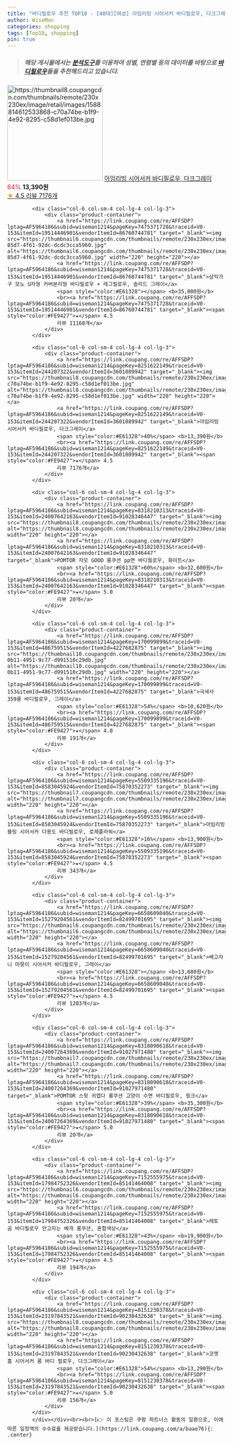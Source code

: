 ```yaml
---
title: "바디필로우 추천 TOP10 - [40대][여성] 아임리빙 시어서커 바디필로우, 다크그레이"
author: WiseMan
categories: shopping
tags: [Top10, shopping]
pin: true
---
```


> ##### 해당 게시물에서는 [**분석도구**](https://itemscout.io/)를 이용하여 **성별**, **연령별** 등의 데이터를 바탕으로 [**바디필로우**](https://link.coupang.com/a/baae76)들을 추천해드리고 있습니다.
<div class="container"><div class="row">
            <div class="col-6 col-sm-4 col-lg-4 col-lg-3">
                <div class="product-container">
                    <a href="https://link.coupang.com/re/AFFSDP?lptag=AF5964186&subid=wiseman1214&pageKey=8251622149&traceid=V0-153&itemId=244207322&vendorItemId=3601089942" target="_blank"><img src="https://thumbnail8.coupangcdn.com/thumbnails/remote/230x230ex/image/retail/images/1588814612533868-c70a74be-b1f9-4e92-8295-c58d1ef013be.jpg" alt="https://thumbnail8.coupangcdn.com/thumbnails/remote/230x230ex/image/retail/images/1588814612533868-c70a74be-b1f9-4e92-8295-c58d1ef013be.jpg" width="220" height="220"></a>
                    <a href="https://link.coupang.com/re/AFFSDP?lptag=AF5964186&subid=wiseman1214&pageKey=8251622149&traceid=V0-153&itemId=244207322&vendorItemId=3601089942" target="_blank">아임리빙 시어서커 바디필로우, 다크그레이</a>
                    <span style="color:#E61328">64%</span> <b>13,390원</b>
                    <br><a href="https://link.coupang.com/re/AFFSDP?lptag=AF5964186&subid=wiseman1214&pageKey=8251622149&traceid=V0-153&itemId=244207322&vendorItemId=3601089942" target="_blank"><span style="color:#FE9427">★</span> 4.5
                    리뷰 7176개</a>
                </div>
            </div>
            
            <div class="col-6 col-sm-4 col-lg-4 col-lg-3">
                <div class="product-container">
                    <a href="https://link.coupang.com/re/AFFSDP?lptag=AF5964186&subid=wiseman1214&pageKey=7475371728&traceid=V0-153&itemId=19514446901&vendorItemId=86760744781" target="_blank"><img src="https://thumbnail6.coupangcdn.com/thumbnails/remote/230x230ex/image/retail/images/2023/08/02/10/3/36fc75d3-85d7-4f61-92dc-dcdc3cca5960.jpg" alt="https://thumbnail6.coupangcdn.com/thumbnails/remote/230x230ex/image/retail/images/2023/08/02/10/3/36fc75d3-85d7-4f61-92dc-dcdc3cca5960.jpg" width="220" height="220"></a>
                    <a href="https://link.coupang.com/re/AFFSDP?lptag=AF5964186&subid=wiseman1214&pageKey=7475371728&traceid=V0-153&itemId=19514446901&vendorItemId=86760744781" target="_blank">삼익가구 모노 U자형 커버분리형 바디필로우 + 레그필로우, 솔리드 그레이</a>
                    <span style="color:#E61328"></span> <b>35,000원</b>
                    <br><a href="https://link.coupang.com/re/AFFSDP?lptag=AF5964186&subid=wiseman1214&pageKey=7475371728&traceid=V0-153&itemId=19514446901&vendorItemId=86760744781" target="_blank"><span style="color:#FE9427">★</span> 4.5
                    리뷰 11168개</a>
                </div>
            </div>
            
            <div class="col-6 col-sm-4 col-lg-4 col-lg-3">
                <div class="product-container">
                    <a href="https://link.coupang.com/re/AFFSDP?lptag=AF5964186&subid=wiseman1214&pageKey=8251622149&traceid=V0-153&itemId=244207322&vendorItemId=3601089942" target="_blank"><img src="https://thumbnail8.coupangcdn.com/thumbnails/remote/230x230ex/image/retail/images/1588814612533868-c70a74be-b1f9-4e92-8295-c58d1ef013be.jpg" alt="https://thumbnail8.coupangcdn.com/thumbnails/remote/230x230ex/image/retail/images/1588814612533868-c70a74be-b1f9-4e92-8295-c58d1ef013be.jpg" width="220" height="220"></a>
                    <a href="https://link.coupang.com/re/AFFSDP?lptag=AF5964186&subid=wiseman1214&pageKey=8251622149&traceid=V0-153&itemId=244207322&vendorItemId=3601089942" target="_blank">아임리빙 시어서커 바디필로우, 다크그레이</a>
                    <span style="color:#E61328">40%</span> <b>13,390원</b>
                    <br><a href="https://link.coupang.com/re/AFFSDP?lptag=AF5964186&subid=wiseman1214&pageKey=8251622149&traceid=V0-153&itemId=244207322&vendorItemId=3601089942" target="_blank"><span style="color:#FE9427">★</span> 4.5
                    리뷰 7176개</a>
                </div>
            </div>
            
            <div class="col-6 col-sm-4 col-lg-4 col-lg-3">
                <div class="product-container">
                    <a href="https://link.coupang.com/re/AFFSDP?lptag=AF5964186&subid=wiseman1214&pageKey=8318210313&traceid=V0-153&itemId=24007642163&vendorItemId=91028346447" target="_blank"><img src="https://thumbnail8.coupangcdn.com/thumbnails/remote/230x230ex/image/vendor_inventory/5251/2fbed32972b52fe979562e79e74d4d32b5a9c6960719ffa7c26a4ab8b345.jpg" alt="https://thumbnail8.coupangcdn.com/thumbnails/remote/230x230ex/image/vendor_inventory/5251/2fbed32972b52fe979562e79e74d4d32b5a9c6960719ffa7c26a4ab8b345.jpg" width="220" height="220"></a>
                    <a href="https://link.coupang.com/re/AFFSDP?lptag=AF5964186&subid=wiseman1214&pageKey=8318210313&traceid=V0-153&itemId=24007642163&vendorItemId=91028346447" target="_blank">POMTOR 자모 GOOD 롱쿠션 pp면 바디필로우, 화이트</a>
                    <span style="color:#E61328">60%</span> <b>32,600원</b>
                    <br><a href="https://link.coupang.com/re/AFFSDP?lptag=AF5964186&subid=wiseman1214&pageKey=8318210313&traceid=V0-153&itemId=24007642163&vendorItemId=91028346447" target="_blank"><span style="color:#FE9427">★</span> 5.0
                    리뷰 20개</a>
                </div>
            </div>
            
            <div class="col-6 col-sm-4 col-lg-4 col-lg-3">
                <div class="product-container">
                    <a href="https://link.coupang.com/re/AFFSDP?lptag=AF5964186&subid=wiseman1214&pageKey=170099899&traceid=V0-153&itemId=486759515&vendorItemId=4227682875" target="_blank"><img src="https://thumbnail10.coupangcdn.com/thumbnails/remote/230x230ex/image/retail/images/2018/12/21/10/5/0e837e28-0b11-4951-9c77-d991510c29db.jpg" alt="https://thumbnail10.coupangcdn.com/thumbnails/remote/230x230ex/image/retail/images/2018/12/21/10/5/0e837e28-0b11-4951-9c77-d991510c29db.jpg" width="220" height="220"></a>
                    <a href="https://link.coupang.com/re/AFFSDP?lptag=AF5964186&subid=wiseman1214&pageKey=170099899&traceid=V0-153&itemId=486759515&vendorItemId=4227682875" target="_blank">극세사 359롱 바디필로우, 그레이</a>
                    <span style="color:#E61328">54%</span> <b>10,620원</b>
                    <br><a href="https://link.coupang.com/re/AFFSDP?lptag=AF5964186&subid=wiseman1214&pageKey=170099899&traceid=V0-153&itemId=486759515&vendorItemId=4227682875" target="_blank"><span style="color:#FE9427">★</span> 4.0
                    리뷰 191개</a>
                </div>
            </div>
            
            <div class="col-6 col-sm-4 col-lg-4 col-lg-3">
                <div class="product-container">
                    <a href="https://link.coupang.com/re/AFFSDP?lptag=AF5964186&subid=wiseman1214&pageKey=5509335196&traceid=V0-153&itemId=8583045924&vendorItemId=75870352273" target="_blank"><img src="https://thumbnail7.coupangcdn.com/thumbnails/remote/230x230ex/image/rs_quotation_api/ikle8mqq/e71953126240480481a33398a09004a5.jpg" alt="https://thumbnail7.coupangcdn.com/thumbnails/remote/230x230ex/image/rs_quotation_api/ikle8mqq/e71953126240480481a33398a09004a5.jpg" width="220" height="220"></a>
                    <a href="https://link.coupang.com/re/AFFSDP?lptag=AF5964186&subid=wiseman1214&pageKey=5509335196&traceid=V0-153&itemId=8583045924&vendorItemId=75870352273" target="_blank">아임리빙 블링 시어서커 다용도 바디필로우, 로제플라워</a>
                    <span style="color:#E61328">16%</span> <b>13,900원</b>
                    <br><a href="https://link.coupang.com/re/AFFSDP?lptag=AF5964186&subid=wiseman1214&pageKey=5509335196&traceid=V0-153&itemId=8583045924&vendorItemId=75870352273" target="_blank"><span style="color:#FE9427">★</span> 4.5
                    리뷰 343개</a>
                </div>
            </div>
            
            <div class="col-6 col-sm-4 col-lg-4 col-lg-3">
                <div class="product-container">
                    <a href="https://link.coupang.com/re/AFFSDP?lptag=AF5964186&subid=wiseman1214&pageKey=6658609040&traceid=V0-153&itemId=15279204561&vendorItemId=82499701695" target="_blank"><img src="https://thumbnail6.coupangcdn.com/thumbnails/remote/230x230ex/image/rs_quotation_api/qf7lgi2j/0f27e40a242f443c8d71159accdbfc5d.jpg" alt="https://thumbnail6.coupangcdn.com/thumbnails/remote/230x230ex/image/rs_quotation_api/qf7lgi2j/0f27e40a242f443c8d71159accdbfc5d.jpg" width="220" height="220"></a>
                    <a href="https://link.coupang.com/re/AFFSDP?lptag=AF5964186&subid=wiseman1214&pageKey=6658609040&traceid=V0-153&itemId=15279204561&vendorItemId=82499701695" target="_blank">베고자니 마뭉이 시어서커 바디필로우, 그레이</a>
                    <span style="color:#E61328"></span> <b>13,680원</b>
                    <br><a href="https://link.coupang.com/re/AFFSDP?lptag=AF5964186&subid=wiseman1214&pageKey=6658609040&traceid=V0-153&itemId=15279204561&vendorItemId=82499701695" target="_blank"><span style="color:#FE9427">★</span> 4.5
                    리뷰 1203개</a>
                </div>
            </div>
            
            <div class="col-6 col-sm-4 col-lg-4 col-lg-3">
                <div class="product-container">
                    <a href="https://link.coupang.com/re/AFFSDP?lptag=AF5964186&subid=wiseman1214&pageKey=8318090618&traceid=V0-153&itemId=24007264369&vendorItemId=91027971480" target="_blank"><img src="https://thumbnail7.coupangcdn.com/thumbnails/remote/230x230ex/image/vendor_inventory/4e19/940d94e7a9571beced70880af14092abc0f62f8c2c52258c093727c1fa51.jpg" alt="https://thumbnail7.coupangcdn.com/thumbnails/remote/230x230ex/image/vendor_inventory/4e19/940d94e7a9571beced70880af14092abc0f62f8c2c52258c093727c1fa51.jpg" width="220" height="220"></a>
                    <a href="https://link.coupang.com/re/AFFSDP?lptag=AF5964186&subid=wiseman1214&pageKey=8318090618&traceid=V0-153&itemId=24007264369&vendorItemId=91027971480" target="_blank">POMTOR 스윗 귀엽다 롱쿠션 고양이 수면 바디필로우, 핑크</a>
                    <span style="color:#E61328">39%</span> <b>35,300원</b>
                    <br><a href="https://link.coupang.com/re/AFFSDP?lptag=AF5964186&subid=wiseman1214&pageKey=8318090618&traceid=V0-153&itemId=24007264369&vendorItemId=91027971480" target="_blank"><span style="color:#FE9427">★</span> 5.0
                    리뷰 20개</a>
                </div>
            </div>
            
            <div class="col-6 col-sm-4 col-lg-4 col-lg-3">
                <div class="product-container">
                    <a href="https://link.coupang.com/re/AFFSDP?lptag=AF5964186&subid=wiseman1214&pageKey=7152555975&traceid=V0-153&itemId=17984752326&vendorItemId=85141464008" target="_blank"><img src="https://thumbnail6.coupangcdn.com/thumbnails/remote/230x230ex/image/0820_amir_esrgan_inf40k_batch_1_max3k/2e74/a613bf708dde26ce729ab13f4c7247cabb7ccb25dae92ba3915d02dd318b.jpg" alt="https://thumbnail6.coupangcdn.com/thumbnails/remote/230x230ex/image/0820_amir_esrgan_inf40k_batch_1_max3k/2e74/a613bf708dde26ce729ab13f4c7247cabb7ccb25dae92ba3915d02dd318b.jpg" width="220" height="220"></a>
                    <a href="https://link.coupang.com/re/AFFSDP?lptag=AF5964186&subid=wiseman1214&pageKey=7152555975&traceid=V0-153&itemId=17984752326&vendorItemId=85141464008" target="_blank">레토 곰 바디필로우 안고자는 베개 롱쿠션, 혼합색상</a>
                    <span style="color:#E61328">43%</span> <b>19,900원</b>
                    <br><a href="https://link.coupang.com/re/AFFSDP?lptag=AF5964186&subid=wiseman1214&pageKey=7152555975&traceid=V0-153&itemId=17984752326&vendorItemId=85141464008" target="_blank"><span style="color:#FE9427">★</span> 4.5
                    리뷰 194개</a>
                </div>
            </div>
            
            <div class="col-6 col-sm-4 col-lg-4 col-lg-3">
                <div class="product-container">
                    <a href="https://link.coupang.com/re/AFFSDP?lptag=AF5964186&subid=wiseman1214&pageKey=8151230378&traceid=V0-153&itemId=23197843521&vendorItemId=90230432638" target="_blank"><img src="https://thumbnail8.coupangcdn.com/thumbnails/remote/230x230ex/image/0820_amir_esrgan_inf80k_batch_0_max3k/f26b/7bcd50c57409f9e3d3aca913b45e716184fd502a2bb610c9cff48c1144db.jpg" alt="https://thumbnail8.coupangcdn.com/thumbnails/remote/230x230ex/image/0820_amir_esrgan_inf80k_batch_0_max3k/f26b/7bcd50c57409f9e3d3aca913b45e716184fd502a2bb610c9cff48c1144db.jpg" width="220" height="220"></a>
                    <a href="https://link.coupang.com/re/AFFSDP?lptag=AF5964186&subid=wiseman1214&pageKey=8151230378&traceid=V0-153&itemId=23197843521&vendorItemId=90230432638" target="_blank">코멧 홈 시어서커 롱 바디 필로우, 다크그레이</a>
                    <span style="color:#E61328">54%</span> <b>13,290원</b>
                    <br><a href="https://link.coupang.com/re/AFFSDP?lptag=AF5964186&subid=wiseman1214&pageKey=8151230378&traceid=V0-153&itemId=23197843521&vendorItemId=90230432638" target="_blank"><span style="color:#FE9427">★</span> 5.0
                    리뷰 156개</a>
                </div>
            </div>
            </div></div><br><br>[👉 이 포스팅은 쿠팡 파트너스 활동의 일환으로, 이에 따른 일정액의 수수료를 제공받습니다.](https://link.coupang.com/a/baae76){: .center}